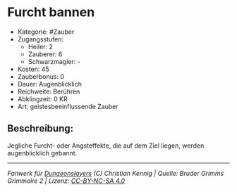 # Furcht bannen

- Kategorie: #Zauber
- Zugangsstufen:
  - Heiler: 2
  - Zauberer: 6
  - Schwarzmagier: -
- Kosten: 45
- Zauberbonus: 0
- Dauer: Augenblicklich
- Reichweite: Berühren
- Abklingzeit: 0 KR
- Art: geistesbeeinflussende Zauber

## Beschreibung:

Jegliche Furcht- oder Angsteffekte, die auf dem Ziel liegen, werden augenblicklich gebannt.

---

_Fanwerk für [Dungeonslayers](https://www.dungeonslayers.net/) (C) Christian Kennig | Quelle: Bruder Grimms Grimmoire 2 | Lizenz: [CC-BY-NC-SA 4.0](https://creativecommons.org/licenses/by-nc-sa/4.0/deed.de)_
